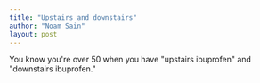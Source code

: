```yaml
---
title: "Upstairs and downstairs"
author: "Noam Sain"
layout: post
---
```


You know you're over 50 when you have "upstairs ibuprofen" and "downstairs ibuprofen."
